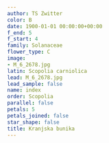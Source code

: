 ```yaml
---
author: TS Zwitter
color: B
date: 1900-01-01 00:00:00+00:00
f_end: 5
f_start: 4
family: Solanaceae
flower_type: C
image:
- M_6_2678.jpg
latin: Scopolia carniolica
lead: M_6_2678.jpg
lead_sample: false
name: index
order: Scopolia
parallel: false
petals: 5
petals_joined: false
star_shape: false
title: Kranjska bunika
---
```



